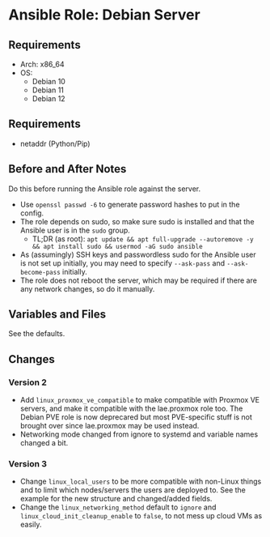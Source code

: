 # Ansible Role: Debian Server

## Requirements

- Arch: x86_64
- OS:
    - Debian 10
    - Debian 11
    - Debian 12

## Requirements

- netaddr (Python/Pip)

## Before and After Notes

Do this before running the Ansible role against the server.

- Use `openssl passwd -6` to generate password hashes to put in the config.
- The role depends on sudo, so make sure sudo is installed and that the Ansible user is in the `sudo` group.
    - TL;DR (as root): `apt update && apt full-upgrade --autoremove -y && apt install sudo && usermod -aG sudo ansible`
- As (assumingly) SSH keys and passwordless sudo for the Ansible user is not set up initially, you may need to specify `--ask-pass` and `--ask-become-pass` initially.
- The role does not reboot the server, which may be required if there are any network changes, so do it manually.

## Variables and Files

See the defaults.

## Changes

### Version 2

- Add `linux_proxmox_ve_compatible` to make compatible with Proxmox VE servers, and make it compatible with the lae.proxmox role too. The Debian PVE role is now deprecared but most PVE-specific stuff is not brought over since lae.proxmox may be used instead.
- Networking mode changed from ignore to systemd and variable names changed a bit.

### Version 3

- Change `linux_local_users` to be more compatible with non-Linux things and to limit which nodes/servers the users are deployed to. See the example for the new structure and changed/added fields.
- Change the `linux_networking_method` default to `ignore` and `linux_cloud_init_cleanup_enable` to `false`, to not mess up cloud VMs as easily.
